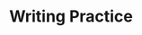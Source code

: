 ---
title: Writing Practice

source:
- title: Common Core Basics
  subject: Social Studies
  chapter: 3
  toc_type: Lesson Review
  toc_number: 3.3
  pages: 124 - 131
  
questions:
  - number: 1
    text: >
      What is the main problem that you think the next US president should focus on? In a notebook, draft a short letter to him or her identifying and explaining that issue. Be sure to make your point of view clear.
    choice:
      - option: blank
    answer:
      - text: >
          Select an issue that is important to you. Explain how you would like to see the problem solved.
          <br /><br />
          Sample Response
          <br /><br />
          Dear Madame President, As you take office, I hope you will think about the needs of young people in this country. Every job seems to require a college degree. However, the price of education keeps going up, so young people can't afford to go to college. If they do, they have to borrow money for tuition, books, and living expenses. This means they may leave college with more than $50,000 of debt. How many years do you think it will take them to pay back their debt? They will never be able to buy homes or send their own children to college. Please find a way to help Americans get the education they need without going bankrupt.
          <br />Thank you,
          <br />Eddie Kang

layout: cc_review
---